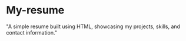 # My-resume
"A simple  resume built using HTML, showcasing my projects, skills, and contact information."
